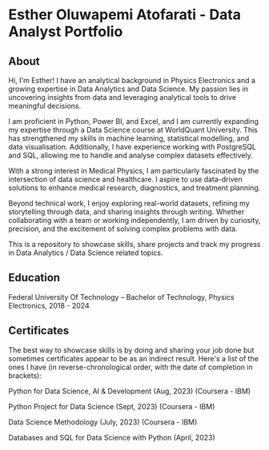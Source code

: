 # Esther Oluwapemi Atofarati - Data Analyst Portfolio

## About

Hi, I'm Esther! I have an analytical background in Physics Electronics and a growing expertise in Data Analytics and Data Science. My passion lies in uncovering insights from data and leveraging analytical tools to drive meaningful decisions.  

I am proficient in Python, Power BI, and Excel, and I am currently expanding my expertise through a Data Science course at WorldQuant University. This has strengthened my skills in machine learning, statistical modelling, and data visualisation. Additionally, I have experience working with PostgreSQL and SQL, allowing me to handle and analyse complex datasets effectively.  

With a strong interest in Medical Physics, I am particularly fascinated by the intersection of data science and healthcare. I aspire to use data-driven solutions to enhance medical research, diagnostics, and treatment planning.  

Beyond technical work, I enjoy exploring real-world datasets, refining my storytelling through data, and sharing insights through writing. Whether collaborating with a team or working independently, I am driven by curiosity, precision, and the excitement of solving complex problems with data.

This is a repository to showcase skills, share projects and track my progress in Data Analytics / Data Science related topics.


## Education

Federal University Of Technology – Bachelor of Technology, Physics Electronics, 2018 - 2024

## Certificates
The best way to showcase skills is by doing and sharing your job done but sometimes certificates appear to be as an indirect result. Here's a list of the ones I have (in reverse-chronological order, with the date of completion in brackets):

Python for Data Science, AI & Development  (Aug, 2023) (Coursera - IBM)

Python Project for Data Science (Sept, 2023) (Coursera - IBM)

Data Science Methodology  (July, 2023) (Coursera - IBM)

Databases and SQL for Data Science with Python (April, 2023)
